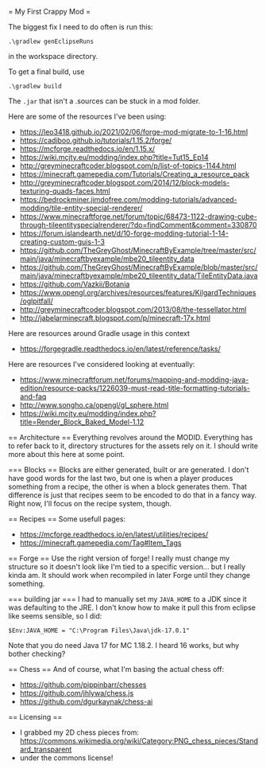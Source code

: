 = My First Crappy Mod =


The biggest fix I need to do often is run this:
```
.\gradlew genEclipseRuns
```
in the workspace directory.

To get a final build, use
```
.\gradlew build
```

The `.jar` that isn't a .sources can be stuck in a mod folder.

Here are some of the resources I've been using:
 * https://leo3418.github.io/2021/02/06/forge-mod-migrate-to-1-16.html
 * https://cadiboo.github.io/tutorials/1.15.2/forge/
 * https://mcforge.readthedocs.io/en/1.15.x/
 * https://wiki.mcjty.eu/modding/index.php?title=Tut15_Ep14
 * http://greyminecraftcoder.blogspot.com/p/list-of-topics-1144.html
 * https://minecraft.gamepedia.com/Tutorials/Creating_a_resource_pack
 * http://greyminecraftcoder.blogspot.com/2014/12/block-models-texturing-quads-faces.html
 * https://bedrockminer.jimdofree.com/modding-tutorials/advanced-modding/tile-entity-special-renderer/
 * https://www.minecraftforge.net/forum/topic/68473-1122-drawing-cube-through-tileentityspecialrenderer/?do=findComment&comment=330870
 * https://forum.islandearth.net/d/10-forge-modding-tutorial-1-14-creating-custom-guis-1-3
 * https://github.com/TheGreyGhost/MinecraftByExample/tree/master/src/main/java/minecraftbyexample/mbe20_tileentity_data
 * https://github.com/TheGreyGhost/MinecraftByExample/blob/master/src/main/java/minecraftbyexample/mbe20_tileentity_data/TileEntityData.java
 * https://github.com/Vazkii/Botania
 * https://www.opengl.org/archives/resources/features/KilgardTechniques/oglpitfall/
 * http://greyminecraftcoder.blogspot.com/2013/08/the-tessellator.html
 * http://jabelarminecraft.blogspot.com/p/minecraft-17x.html
 
Here are resources around Gradle usage in this context
 * https://forgegradle.readthedocs.io/en/latest/reference/tasks/
 
Here are resources I've considered looking at eventually:
 * https://www.minecraftforum.net/forums/mapping-and-modding-java-edition/resource-packs/1226039-must-read-title-formatting-tutorials-and-faq
 * http://www.songho.ca/opengl/gl_sphere.html
 * https://wiki.mcjty.eu/modding/index.php?title=Render_Block_Baked_Model-1.12
 
 

== Architecture ==
Everything revolves around the MODID. Everything has to refer back to it, directory structures for the assets rely on it. I should write more about this here at some point.


=== Blocks ==
Blocks are either generated, built or are generated. I don't have good words for the last two, but one is when a player produces something from a recipe, the other is when a block generates them. That difference is just that recipes seem to be encoded to do that in a fancy way. Right now, I'll focus on the recipe system, though.

== Recipes ==
Some usefull pages:
 * https://mcforge.readthedocs.io/en/latest/utilities/recipes/
 * https://minecraft.gamepedia.com/Tag#Item_Tags

== Forge ==
Use the right version of forge! I really must change my structure so it doesn't look like I'm tied to a specific version... but I really kinda am. It should work when recompiled in later Forge until they change something.

=== building jar ===
I had to manually set my `JAVA_HOME` to a JDK since it was defaulting to the JRE. I don't know how to make it pull this from eclipse like seems sensible, so I did:
```
$Env:JAVA_HOME = "C:\Program Files\Java\jdk-17.0.1"
```
Note that you do need Java 17 for MC 1.18.2. I heard 16 works, but why bother checking?


== Chess ==
And of course, what I'm basing the actual chess off:
 * https://github.com/pippinbarr/chesses
 * https://github.com/jhlywa/chess.js
 * https://github.com/dgurkaynak/chess-ai

== Licensing ==
 * I grabbed my 2D chess pieces from: https://commons.wikimedia.org/wiki/Category:PNG_chess_pieces/Standard_transparent 
 *  under the commons license!



